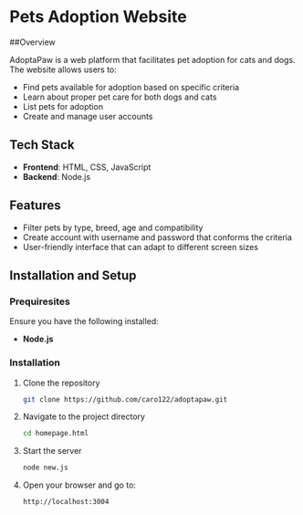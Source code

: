 # Pets Adoption Website

##Overview
 
AdoptaPaw is a web platform that facilitates pet adoption for cats and dogs. The website allows users to:

* Find pets available for adoption based on specific criteria
* Learn about proper pet care for both dogs and cats
* List pets for adoption
* Create and manage user accounts

## Tech Stack
- **Frontend**: HTML, CSS, JavaScript
- **Backend**: Node.js

## Features
- Filter pets by type, breed, age and compatibility
- Create account with username and password that conforms the criteria
- User-friendly interface that can adapt to different screen sizes

## Installation and Setup
### Prequiresites
Ensure you have the following installed:
- **Node.js**

### Installation
1. Clone the repository
   ```sh
   git clone https://github.com/caro122/adoptapaw.git
   ```
2. Navigate to the project directory
   ```sh
   cd homepage.html
   ```
3. Start the server
   ```sh
   node new.js
   ```
4. Open your browser and go to:
   ```sh
   http://localhost:3004
   ```
